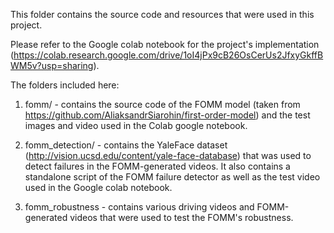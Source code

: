 This folder contains the source code and resources that were used in this project.

Please refer to the Google colab notebook for the project's implementation (https://colab.research.google.com/drive/1oI4jPx9cB26OsCerUs2JfxyGkffBWM5v?usp=sharing).

The folders included here:

1. fomm/ - contains the source code of the FOMM model (taken from https://github.com/AliaksandrSiarohin/first-order-model) and the test images and video used in the Colab google notebook.
	
2. fomm_detection/ - contains the YaleFace dataset (http://vision.ucsd.edu/content/yale-face-database) that was used to detect failures in the FOMM-generated videos. It also contains a standalone script of the FOMM failure detector as well as the test video used in the Google colab notebook.
	
3. fomm_robustness - contains various driving videos and FOMM-generated videos that were used to test the FOMM's robustness.
